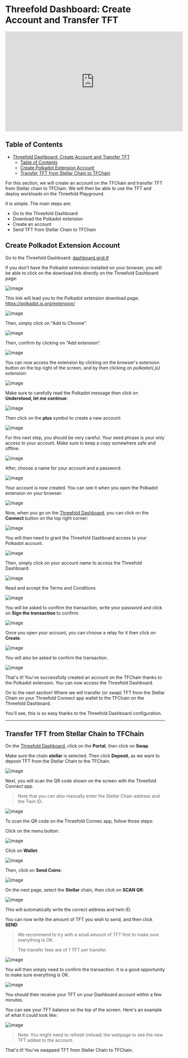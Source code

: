 
# Threefold Dashboard: Create Account and Transfer TFT

<div class="youtubeVideoWrapper">
<iframe title="Create an Account on ThreeFold Dashboard" width="560" height="315" src="https://www.youtube-nocookie.com/embed/t9rAZAPAWbM" frameborder="0" allowfullscreen="" sandbox="allow-same-origin allow-scripts allow-popups"></iframe>
</div>

## Table of Contents

- [Threefold Dashboard: Create Account and Transfer TFT](#threefold-dashboard-create-account-and-transfer-tft)
  - [Table of Contents](#table-of-contents)
  - [Create Polkadot Extension Account](#create-polkadot-extension-account)
  - [Transfer TFT from Stellar Chain to TFChain](#transfer-tft-from-stellar-chain-to-tfchain)

For this section, we will create an account on the TFChain and transfer TFT from Stellar chain to TFChain. We will then be able to use the TFT and deploy workloads on the Threefold Playground.

It is simple. The main steps are:

* Go to the Threefold Dashboard
* Download the Polkadot extension
* Create an account
* Send TFT from Stellar Chain to TFChain

## Create Polkadot Extension Account

Go to the Threefold Dashboard: [dashboard.grid.tf](https://dashboard.grid.tf/)

If you don't have the Polkadot extension installed on your browser, you will be able to click on the download link directly on the Threefold Dashboard page:

![image](./img/dashboard_1.png)

This link will lead you to the Polkadot extension download page: https://polkadot.js.org/extension/

![image](./img/dashboard_2.png)

Then, simply click on "Add to Chrome".

![image](./img/dashboard_3.png)

Then, confirm by clicking on "Add extension".

![image](./img/dashboard_4.png)

You can now access the extension by clicking on the browser's extension button on the top right of the screen, and by then clicking on *polkadot{.js} extension*:

![image](./img/dashboard_5.png)

Make sure to carefully read the Polkadot message then click on **Understood, let me continue**:

![image](./img/dashboard_6.png)

Then click on the **plus** symbol to create a new account:

![image](./img/dashboard_7.png)

For this next step, you should be very careful. Your seed phrase is your only access to your account. Make sure to keep a copy somewhere safe and offline.

![image](./img/dashboard_8.png)

After, choose a name for your account and a password:

![image](./img/dashboard_9.png)

Your account is now created. You can see it when you open the Polkadot extension on your browser:

![image](./img/dashboard_10.png)

Now, when you go on the [Threefold Dashboard](https://dashboard.grid.tf/), you can click on the **Connect** button on the top right corner:

![image](./img/dashboard_11.png)

You will then need to grant the Threefold Dashboard access to your Polkadot account.

![image](./img/dashboard_12.png)

Then, simply click on your account name to access the Threefold Dashboard:

![image](./img/dashboard_14.png)

Read and accept the Terms and Conditions

![image](./img/dashboard_15.png)

You will be asked to confirm the transaction, write your password and click on **Sign the transaction** to confirm.

![image](./img/dashboard_13.png)

Once you open your account, you can choose  a relay for it then click on **Create**.

![image](./img/dashboard_relay.png)

You will also be asked to confirm the transaction.

![image](./img/dashboard_13.png)

That's it! You've successfully created an account on the TFChain thanks to the Polkadot extension. You can now access the Threefold Dashboard.

On to the next section! Where we will transfer (or swap) TFT from the Stellar Chain on your Threefold Connect app wallet to the TFChain on the Threefold Dashboard.

You'll see, this is so easy thanks to the Threefold Dashboard configuration.

***

## Transfer TFT from Stellar Chain to TFChain

On the [Threefold Dashboard](https://dashboard.grid.tf/), click on the **Portal**, then click on **Swap**.

Make sure the chain **stellar** is selected. Then click **Deposit**, as we want to deposit TFT from the Stellar Chain to the TFChain.

![image](./img/dashboard_16.png)

Next, you will scan the QR code shown on the screen with the Threefold Connect app.

> Note that you can also manually enter the Stellar Chain address and the Twin ID.

![image](./img/dashboard_17.png)

To scan the QR code on the Threefold Connec app, follow those steps:

Click on the menu button:

![image](./img/dashboard_18.png)

Click on **Wallet**:

![image](./img/dashboard_19.png)

Then, click on **Send Coins**:

![image](./img/dashboard_20.png)

On the next page, select the **Stellar** chain, then click on **SCAN QR**:

![image](./img/dashboard_21.png)


This will automatically write the correct address and twin ID.

You can now write the amount of TFT you wish to send, and then click **SEND**

> We recommend to try with a small amount of TFT first to make sure everything is OK.
>
> The transfer fees are of 1 TFT per transfer.

![image](./img/dashboard_22.png)

You will then simply need to confirm the transaction. It is a good opportunity to make sure everything is OK.

![image](./img/dashboard_23.png)

You should then receive your TFT on your Dashboard account within a few minutes.

You can see your TFT balance on the top of the screen. Here's an example of what it could look like:

![image](./img/dashboard_24.png)

> Note: You might need to refresh (reload) the webpage to see the new TFT added to the account.

That's it! You've swapped TFT from Stellar Chain to TFChain.